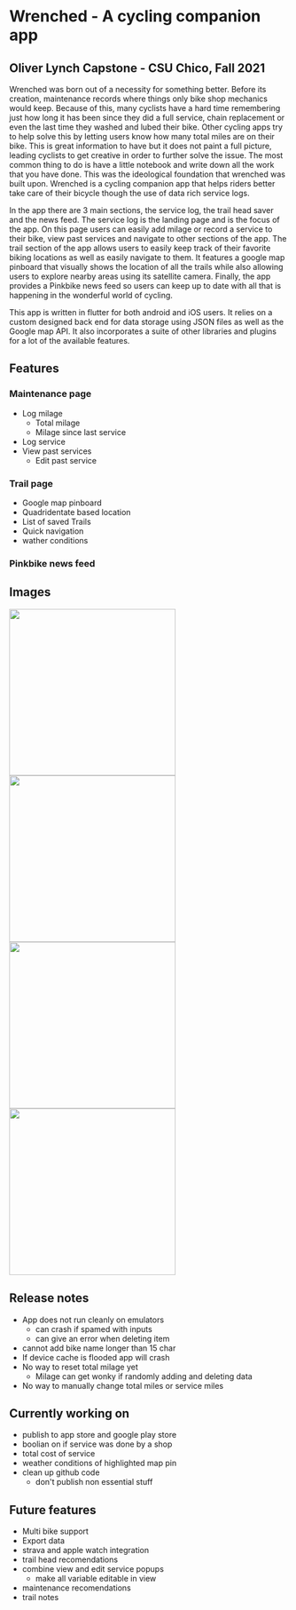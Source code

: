 # Wrenched - A cycling companion app

## Oliver Lynch Capstone - CSU Chico, Fall 2021

Wrenched was born out of a necessity for something better. Before its creation, maintenance records where things only bike shop mechanics would keep. Because of this, many cyclists have a hard time remembering just how long it has been since they did a full service, chain replacement or even the last time they washed and lubed their bike. Other cycling apps try to help solve this by letting users know how many total miles are on their bike. This is great information to have but it does not paint a full picture, leading cyclists to get creative in order to further solve the issue. The most common thing to do is have a little notebook and write down all the work that you have done. This was the ideological foundation that wrenched was built upon. Wrenched is a cycling companion app that helps riders better take care of their bicycle though the use of data rich service logs.

In the app there are 3 main sections, the service log, the trail head saver and the news feed. The service log is the landing page and is the focus of the app. On this page users can easily add milage or record a service to their bike, view past services and navigate to other sections of the app. The trail section of the app allows users to easily keep track of their favorite biking locations as well as easily navigate to them. It features a google map pinboard that visually shows the location of all the trails while also allowing users to explore nearby areas using its satellite camera. Finally, the app provides a Pinkbike news feed so users can keep up to date with all that is happening in the wonderful world of cycling.

This app is written in flutter for both android and iOS users. It relies on a custom designed back end for data storage using JSON files as well as the Google map API. It also incorporates a suite of other libraries and plugins for a lot of the available features.

## Features

### Maintenance page

- Log milage
  - Total milage
  - Milage since last service
- Log service
- View past services
  - Edit past service

### Trail page

- Google map pinboard
- Quadridentate based location
- List of saved Trails
- Quick navigation
- wather conditions

### Pinkbike news feed

## Images

<img src="data/Images/Github/image2.png" width="300">    <img src="data/Images/Github/image1.png" width="300">
<img src="data/Images/Github/image4.png" width="300">    <img src="data/Images/Github/image3.png" width="300">

## Release notes

- App does not run cleanly on emulators
  - can crash if spamed with inputs
  - can give an error when deleting item
- cannot add bike name longer than 15 char
- If device cache is flooded app will crash
- No way to reset total milage yet
  - Milage can get wonky if randomly adding and deleting data
- No way to manually change total miles or service miles

## Currently working on

- publish to app store and google play store
- boolian on if service was done by a shop
- total cost of service
- weather conditions of highlighted map pin
- clean up github code
  - don't publish non essential stuff
 

## Future features

- Multi bike support
- Export data
- strava and apple watch integration
- trail head recomendations
- combine view and edit service popups
  - make all variable editable in view
- maintenance recomendations
- trail notes
